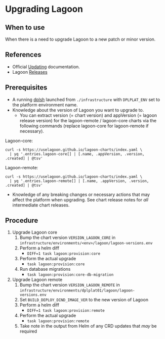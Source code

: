 # Upgrading Lagoon

## When to use

When there is a need to upgrade Lagoon to a new patch or minor version.

## References

* Official [Updating](https://docs.lagoon.sh/installing-lagoon/update-lagoon/) documentation.
* Lagoon [Releases](https://github.com/uselagoon/lagoon/releases)

## Prerequisites

* A running [dplsh](using-dplsh.md) launched from `./infrastructure` with
  `DPLPLAT_ENV` set to the platform environment name.
* Knowledge about the version of Lagoon you want to upgrade to.
  * You can extract version (= chart version) and appVersion (= lagoon release
    version) for the lagoon-remote / lagoon-core charts via the following commands
    (replace lagoon-core for lagoon-remote if necessary).

Lagoon-core:

```shell
curl -s https://uselagoon.github.io/lagoon-charts/index.yaml \
  | yq '.entries.lagoon-core[] | [.name, .appVersion, .version, .created] | @tsv'
```

Lagoon-remote:

```shell
curl -s https://uselagoon.github.io/lagoon-charts/index.yaml \
  | yq '.entries.lagoon-remote[] | [.name, .appVersion, .version, .created] | @tsv'
```

* Knowledge of any breaking changes or necessary actions that may affect the
  platform when upgrading. See chart release notes for *all* intermediate chart
  releases.

## Procedure

1. Upgrade Lagoon core
    1. Bump the chart version `VERSION_LAGOON_CORE` in
       `infrastructure/environments/<env>/lagoon/lagoon-versions.env`
    2. Perform a helm diff
        * `DIFF=1 task lagoon:provision:core`
    3. Perform the actual upgrade
        * `task lagoon:provision:core`
    4. Run database migrations
        * `task lagoon:provision:core-db-migration`
2. Upgrade Lagoon remote
    1. Bump the chart version `VERSION_LAGOON_REMOTE` in
      `infrastructure/environments/dplplat01/lagoon/lagoon-versions.env`
    2. Set `BUILD_DEPLOY_DIND_IMAGE_VER` to the new version of Lagoon
    3. Perform a helm diff
        * `DIFF=1 task lagoon:provision:remote`
    4. Perform the actual upgrade
        * `task lagoon:provision:remote`
    5. Take note in the output from Helm of any CRD updates that *may* be required
